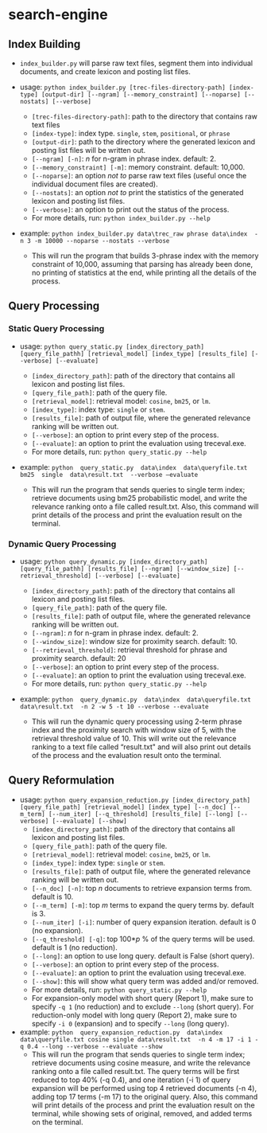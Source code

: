 # search-engine

## Index Building

- `index_builder.py` will parse raw text files, segment them into individual documents, and create lexicon and posting list files.
- usage: `python index_builder.py [trec-files-directory-path] [index-type] [output-dir] [--ngram] [--memory_constraint] [--noparse] [--nostats] [--verbose]`
  - `[trec-files-directory-path]`: path to the directory that contains raw text files
  - `[index-type]`: index type. `single`, `stem`, `positional`, or `phrase`
  - `[output-dir]`: path to the directory where the generated lexicon and posting list files will be written out.
  - `[--ngram] [-n]`: _n_ for n-gram in phrase index. default: 2.
  - `[--memory_constraint] [-m]`: memory constraint. default: 10,000.
  - `[--noparse]`: an option _not to_ parse raw text files (useful once the individual document files are created).
  - `[--nostats]`: an option _not to_ print the statistics of the generated lexicon and posting list files.
  - `[--verbose]`: an option to print out the status of the process.
  - For more details, run: `python index_builder.py --help`

- example: `python index_builder.py data\trec_raw phrase data\index  -n 3 -m 10000 --noparse --nostats --verbose`
  - This will run the program that builds 3-phrase index with the memory constraint of 10,000, assuming that parsing has already been done, no printing of statistics at the end, while printing all the details of the process.

## Query Processing
### Static Query Processing
  - usage: `python query_static.py [index_directory_path] [query_file_pathh] [retrieval_model] [index_type] [results_file] [--verbose] [--evaluate]`
    - `[index_directory_path]`: path of the directory that contains all lexicon and posting list files.
    - `[query_file_path]`: path of the query file.
    - `[retrieval_model]`: retrieval model: `cosine`, `bm25`, or `lm`.
    - `[index_type]`: index type: `single` or `stem`.
    - `[results_file]`: path of output file, where the generated relevance ranking will be written out.
    - `[--verbose]`: an option to print every step of the process.
    - `[--evaluate]`: an option to print the evaluation using treceval.exe.
    - For more details, run: `python query_static.py --help`

  - example: `python  query_static.py  data\index  data\queryfile.txt  bm25  single  data\result.txt  --verbose –evaluate`
    - This will run the program that sends queries to single term index; retrieve documents using bm25 probabilistic model, and write the relevance ranking onto a file called result.txt. Also, this command will print details of the process and print the evaluation result on the terminal.

### Dynamic Query Processing
  - usage: `python query_dynamic.py [index_directory_path] [query_file_pathh] [results_file] [--ngram] [--window_size] [--retrieval_threshold] [--verbose] [--evaluate]`
    - `[index_directory_path]`: path of the directory that contains all lexicon and posting list files.
    - `[query_file_path]`: path of the query file.
    - `[results_file]`: path of output file, where the generated relevance ranking will be written out.
    - `[--ngram]`: _n_ for n-gram in phrase index. default: 2.
    - `[--window_size]`: window size for proximity search. default: 10.
    - `[--retrieval_threshold]`: retrieval threshold for phrase and proximity search. default: 20
    - `[--verbose]`: an option to print every step of the process.
    - `[--evaluate]`: an option to print the evaluation using treceval.exe.
    - For more details, run: `python query_static.py --help`

  - example: `python  query_dynamic.py  data\index  data\queryfile.txt  data\result.txt  -n 2 -w 5 -t 10 --verbose --evaluate`
    - This will run the dynamic query processing using 2-term phrase index and the proximity search with window size of 5, with the retrieval threshold value of 10. This will  write out the relevance ranking to a text file called “result.txt" and will also print out details of the process and the evaluation result onto the terminal.

## Query Reformulation
  - usage: `python query_expansion_reduction.py [index_directory_path] [query_file_path] [retrieval_model] [index_type] [--n_doc] [--m_term] [--num_iter] [--q_threshold] [results_file] [--long] [--verbose] [--evaluate] [--show]`
    - `[index_directory_path]`: path of the directory that contains all lexicon and posting list files.
    - `[query_file_path]`: path of the query file.
    - `[retrieval_model]`: retrieval model: `cosine`, `bm25`, or `lm`.
    - `[index_type]`: index type: `single` or `stem`.
    - `[results_file]`: path of output file, where the generated relevance ranking will be written out.
    - `[--n_doc] [-n]`: top _n_ documents to retrieve expansion terms from. default is 10.
    - `[--m_term] [-m]`: top _m_ terms to expand the query terms by. default is 3.
    - `[--num_iter] [-i]`: number of query expansion iteration. default is 0 (no expansion).
    - `[--q_threshold] [-q]`: top 100*_p_ % of the query terms will be used. default is 1 (no reduction).
    - `[--long]`: an option to use long query. default is False (short query).
    - `[--verbose]`: an option to print every step of the process.
    - `[--evaluate]`: an option to print the evaluation using treceval.exe.
    - `[--show]`: this will show what query term was added and/or removed.
    - For more details, run: `python query_static.py --help`
    - For expansion-only model with short query (Report 1), make sure to specify `-q 1` (no reduction) and to exclude `--long` (short query). For reduction-only model with long query (Report 2), make sure to specify `-i 0` (expansion) and to specify `--long` (long query).
  - example: `python  query_expansion_reduction.py  data\index  data\queryfile.txt cosine single data\result.txt  -n 4 -m 17 -i 1 -q 0.4 --long --verbose --evaluate --show`
    - This will run the program that sends queries to single term index; retrieve documents using cosine measure, and write the relevance ranking onto a file called result.txt. The query terms will be first reduced to top 40% (-q 0.4), and one iteration (-i 1) of query expansion will be performed using top 4 retrieved documents (-n 4), adding top 17 terms (-m 17) to the original query. Also, this command will print details of the process and print the evaluation result on the terminal, while showing sets of original, removed, and added terms on the terminal.
